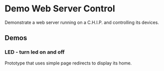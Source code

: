 # Demo Web Server Control

Demonstrate a web server running on a C.H.I.P. and
controlling its devices.

## Demos

### LED - turn led on and off

Prototype that uses simple page redirects to display its home.


